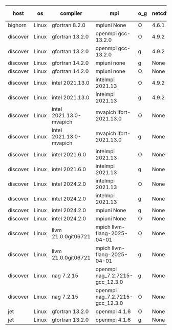 

| host     | os       | compiler                              | mpi                      | o_g        | netcdf        | build       | u_pass          | u_fail          | s_pass            | s_fail            | e_pass             | e_fail             | nuopc_pass       | nuopc_fail       | artifacts link          |
|----------|----------|---------------------------------------|--------------------------|------------|---------------|-------------|-----------------|-----------------|-------------------|-------------------|--------------------|--------------------|------------------|------------------|-------------------------|
| bighorn | Linux | gfortran 8.2.0 | mpiuni None  | O | 4.6.1  | PASS | 12535 | 0 | 9 | 0 | 42 | 0 | None | None | <a href="https://github.com/esmf-org/esmf-test-artifacts/tree/6a72fd79bb334a82fd5e1bdcbbbb114148ce7a4e/develop/gfortran/8.2.0/O/mpiuni/None" target="_blank">6a72fd7</a> | 
| discover | Linux | gfortran 13.2.0 | openmpi gcc-13.2.0  | O | 4.9.2  | PASS | 14204 | 0 | 51 | 0 | 80 | 0 | 57 | 0 | <a href="https://github.com/esmf-org/esmf-test-artifacts/tree/91ab38b1513eec1e32ae3970762b533833db1f11/develop/gfortran/13.2.0/O/openmpi/gcc-13.2.0" target="_blank">91ab38b</a> | 
| discover | Linux | gfortran 13.2.0 | openmpi gcc-13.2.0  | g | 4.9.2  | PASS | 14204 | 0 | 51 | 0 | 80 | 0 | 57 | 0 | <a href="https://github.com/esmf-org/esmf-test-artifacts/tree/ca166eed4528bed8033541710e5338d7f2c622af/develop/gfortran/13.2.0/g/openmpi/gcc-13.2.0" target="_blank">ca166ee</a> | 
| discover | Linux | gfortran 14.2.0 | mpiuni none  | g | None  | PASS | 12535 | 0 | 9 | 0 | 42 | 0 | None | None | <a href="https://github.com/esmf-org/esmf-test-artifacts/tree/18d8e29fba5736e93f41b350da01abf7d10c509d/develop/gfortran/14.2.0/g/mpiuni/none" target="_blank">18d8e29</a> | 
| discover | Linux | gfortran 14.2.0 | mpiuni none  | O | None  | PASS | 12535 | 0 | 9 | 0 | 42 | 0 | None | None | <a href="https://github.com/esmf-org/esmf-test-artifacts/tree/6b55dba8fea1e4de4a7a13f38e2ccb43c09f03ad/develop/gfortran/14.2.0/O/mpiuni/none" target="_blank">6b55dba</a> | 
| discover | Linux | intel 2021.13.0 | intelmpi 2021.13  | O | 4.9.2  | PASS | 14204 | 0 | 51 | 0 | 80 | 0 | 57 | 0 | <a href="https://github.com/esmf-org/esmf-test-artifacts/tree/7c962adbd6b423ae3eb207b235ae90045d21b7e3/develop/intel/2021.13.0/O/intelmpi/2021.13" target="_blank">7c962ad</a> | 
| discover | Linux | intel 2021.13.0 | intelmpi 2021.13  | g | 4.9.2  | PASS | 14204 | 0 | 51 | 0 | 80 | 0 | 57 | 0 | <a href="https://github.com/esmf-org/esmf-test-artifacts/tree/3bb1ebe0a51e972ae271e4a90667619a537a1066/develop/intel/2021.13.0/g/intelmpi/2021.13" target="_blank">3bb1ebe</a> | 
| discover | Linux | intel 2021.13.0-mvapich | mvapich ifort-2021.13.0  | O | None  | PASS | 14204 | 0 | 51 | 0 | 80 | 0 | 57 | 0 | <a href="https://github.com/esmf-org/esmf-test-artifacts/tree/03c642e64b1194fe1cbaff838bf8fd6b04452b86/develop/intel/2021.13.0-mvapich/O/mvapich/ifort-2021.13.0" target="_blank">03c642e</a> | 
| discover | Linux | intel 2021.13.0-mvapich | mvapich ifort-2021.13.0  | g | None  | PASS | 14204 | 0 | 51 | 0 | 80 | 0 | 57 | 0 | <a href="https://github.com/esmf-org/esmf-test-artifacts/tree/a24569191bb33cc5f005b2397a3970007516b63f/develop/intel/2021.13.0-mvapich/g/mvapich/ifort-2021.13.0" target="_blank">a245691</a> | 
| discover | Linux | intel 2021.6.0 | intelmpi 2021.13  | O | None  | PASS | 14204 | 0 | 51 | 0 | 80 | 0 | 57 | 0 | <a href="https://github.com/esmf-org/esmf-test-artifacts/tree/1ce9ed1406d8db0668e4a4ab554e49fa9e5b891f/develop/intel/2021.6.0/O/intelmpi/2021.13" target="_blank">1ce9ed1</a> | 
| discover | Linux | intel 2021.6.0 | intelmpi 2021.13  | g | None  | PASS | 14204 | 0 | 51 | 0 | 80 | 0 | 57 | 0 | <a href="https://github.com/esmf-org/esmf-test-artifacts/tree/5797263a841e9db1d88bf1d9773395209ca96483/develop/intel/2021.6.0/g/intelmpi/2021.13" target="_blank">5797263</a> | 
| discover | Linux | intel 2024.2.0 | intelmpi 2021.13  | O | None  | PASS | 14204 | 0 | 51 | 0 | 80 | 0 | 57 | 0 | <a href="https://github.com/esmf-org/esmf-test-artifacts/tree/bc63d988e6745b2761223b94e490937780c5db91/develop/intel/2024.2.0/O/intelmpi/2021.13" target="_blank">bc63d98</a> | 
| discover | Linux | intel 2024.2.0 | intelmpi 2021.13  | g | None  | PASS | 14203 | 1 | 51 | 0 | 80 | 0 | 57 | 0 | <a href="https://github.com/esmf-org/esmf-test-artifacts/tree/8390e990e9f0d611872af184ce4b1ba6bd5ac281/develop/intel/2024.2.0/g/intelmpi/2021.13" target="_blank">8390e99</a> | 
| discover | Linux | intel 2024.2.0 | mpiuni None  | g | None  | PASS | 12534 | 1 | 9 | 0 | 42 | 0 | None | None | <a href="https://github.com/esmf-org/esmf-test-artifacts/tree/4552fcc42462b93ce38ad5738776642ca3d33bb4/develop/intel/2024.2.0/g/mpiuni/None" target="_blank">4552fcc</a> | 
| discover | Linux | intel 2024.2.0 | mpiuni None  | O | None  | PASS | 12535 | 0 | 9 | 0 | 42 | 0 | None | None | <a href="https://github.com/esmf-org/esmf-test-artifacts/tree/74249b91e5e9f746f5cb4fda24f79b0fe23c7f70/develop/intel/2024.2.0/O/mpiuni/None" target="_blank">74249b9</a> | 
| discover | Linux | llvm 21.0.0git06721 | mpich llvm-flang-2025-04-01  | O | None  | PASS | 14192 | 12 | 18 | 33 | 76 | 4 | 0 | 57 | <a href="https://github.com/esmf-org/esmf-test-artifacts/tree/2615b53c7879b9f35796f348d2bb336ef9b1dc4a/develop/llvm/21.0.0git06721/O/mpich/llvm-flang-2025-04-01" target="_blank">2615b53</a> | 
| discover | Linux | llvm 21.0.0git06721 | mpich llvm-flang-2025-04-01  | g | None  | PASS | 14192 | 12 | 19 | 32 | 76 | 4 | 0 | 57 | <a href="https://github.com/esmf-org/esmf-test-artifacts/tree/ee87e7c8f505e409ea61ebc48ae7fa41bfd4bd33/develop/llvm/21.0.0git06721/g/mpich/llvm-flang-2025-04-01" target="_blank">ee87e7c</a> | 
| discover | Linux | nag 7.2.15 | openmpi nag_7.2.7215-gcc_12.3.0  | g | None  | PASS | 14204 | 0 | 51 | 0 | 80 | 0 | 57 | 0 | <a href="https://github.com/esmf-org/esmf-test-artifacts/tree/e2df1f9f193300800da47774c3cbd72f4b3780ae/develop/nag/7.2.15/g/openmpi/nag_7.2.7215-gcc_12.3.0" target="_blank">e2df1f9</a> | 
| discover | Linux | nag 7.2.15 | openmpi nag_7.2.7215-gcc_12.3.0  | O | None  | PASS | 14204 | 0 | 51 | 0 | 80 | 0 | 57 | 0 | <a href="https://github.com/esmf-org/esmf-test-artifacts/tree/7035f49494f4be5f30a74a3e9b070fb03403740f/develop/nag/7.2.15/O/openmpi/nag_7.2.7215-gcc_12.3.0" target="_blank">7035f49</a> | 
| jet | Linux | gfortran 13.2.0 | openmpi 4.1.6  | O | None  | PASS | 14204 | 0 | 51 | 0 | 80 | 0 | 57 | 0 | <a href="https://github.com/esmf-org/esmf-test-artifacts/tree/ba273b867c6349cad70833f96e55965db635f140/develop/gfortran/13.2.0/O/openmpi/4.1.6" target="_blank">ba273b8</a> | 
| jet | Linux | gfortran 13.2.0 | openmpi 4.1.6  | g | None  | PASS | 14204 | 0 | 51 | 0 | 80 | 0 | 57 | 0 | <a href="https://github.com/esmf-org/esmf-test-artifacts/tree/586ef432b343cbe8dab9243c930c32f43dd9ecee/develop/gfortran/13.2.0/g/openmpi/4.1.6" target="_blank">586ef43</a> | 
